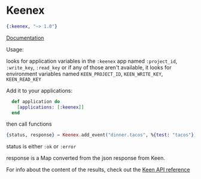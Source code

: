 Keenex
======

```elixir
{:keenex, "~> 1.0"}
```

[Documentation](http://hexdocs.pm/keenex)

Usage:

looks for application variables in the `:keenex` app named `:project_id`, `:write_key`, `:read_key`
or if any of those aren't available, it looks for environment variables named `KEEN_PROJECT_ID`, `KEEN_WRITE_KEY`, `KEEN_READ_KEY`

Add it to your applications:

```elixir
  def application do
    [applications: [:keenex]]
  end
```

then call functions

```elixir
{status, response} = Keenex.add_event("dinner.tacos", %{test: "tacos"})
```

status is either `:ok` or `:error`

response is a Map converted from the json response from Keen.

For info about the content of the results, check out the [Keen API reference](https://keen.io/docs/api/)
